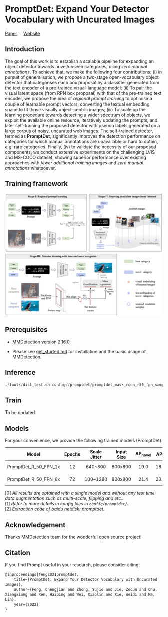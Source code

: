 
# PromptDet: Expand Your Detector  Vocabulary with Uncurated Images
[Paper]() &nbsp; &nbsp; [Website](https://fcjian.github.io/promptdet)

## Introduction

The goal of this work is to establish a scalable pipeline for expanding an object detector towards novel/unseen categories, using *zero manual annotations*. To achieve that, we make the following four contributions: (i) in pursuit of generalisation, we propose a two-stage open-vocabulary object detector that categorises each box proposal by a classifier generated from the text encoder of a pre-trained visual-language model; (ii) To pair the visual latent space (from RPN box proposal) with that of the pre-trained text encoder, we propose the idea of *regional prompt learning* to optimise a couple of learnable prompt vectors, converting the textual embedding space to fit those visually object-centric images; (iii) To scale up the learning procedure towards detecting a wider spectrum of objects, we exploit the available online resource, iteratively updating the prompts, and later self-training the proposed detector with pseudo labels generated on a large corpus of noisy, uncurated web images. The self-trained detector, termed as **PromptDet**, significantly improves the detection performance on categories for which manual annotations are unavailable or hard to obtain, *e.g.* rare categories. Finally, (iv) to validate the necessity of our proposed components, we conduct extensive experiments on the challenging LVIS and MS-COCO dataset, showing superior performance over existing approaches with *fewer additional training images* and *zero manual annotations* whatsoever.

## Training framework
![method overview](resources/promptdet.png)

## Prerequisites

- MMDetection version 2.16.0.

- Please see [get_started.md](docs/get_started.md) for installation and the basic usage of MMDetection.

## Inference

```python
./tools/dist_test.sh configs/promptdet/promptdet_mask_rcnn_r50_fpn_sample1e-3_mstrain_1x_lvis_v1.py work_dirs/promptdet_mask_rcnn_r50_fpn_sample1e-3_mstrain_1x_lvis_v1.pth 4 --eval bbox segm
```

## Train
To be updated.

## Models

For your convenience, we provide the following trained models (PromptDet).

Model | Epochs | Scale Jitter | Input Size | AP<sub>novel | AP<c>c | AP<sub>f | AP | Config | Download
--- |:---:|:---:|:---:|:---:|:---:|:---:|:---:|:---:|:---:
PromptDet_R_50_FPN_1x | 12 | 640~800  | 800x800 | 19.0 | 18.5 | 25.8 | 21.4 | [config](configs/promptdet/promptdet_mask_rcnn_r50_fpn_sample1e-3_mstrain_1x_lvis_v1.py) | [google](https://drive.google.com/file/d/1JIl7om8BJGQSUtjlOgBvOBc7QXWiYSgM/view?usp=sharing) / [baidu]()
PromptDet_R_50_FPN_6x | 72 | 100~1280 | 800x800 | 21.4 | 23.3 | 29.3 | 25.3 | [config](configs/promptdet/promptdet_mask_rcnn_r50_fpn_sample1e-3_mstrain_6x_lvis_v1.py) | [google](https://drive.google.com/file/d/19v9zqAdfYA2qZcF6zbKlWvDRQCtOtlGt/view?usp=sharing) / [baidu]()

[0] *All results are obtained with a single model and without any test time data augmentation such as multi-scale, flipping and etc..* \
[1] *Refer to more details in config files in `config/promptdet/`.* \
[2] *Extraction code of baidu netdisk: promptdet.*


## Acknowledgement

Thanks MMDetection team for the wonderful open source project!


## Citation

If you find Prompt useful in your research, please consider citing:

```
@inproceedings{feng2021promptdet,
    title={PromptDet: Expand Your Detector Vocabulary with Uncurated Images},
    author={Feng, Chengjian and Zhong, Yujie and Jie, Zequn and Chu, Xiangxiang and Ren, Haibing and Wei, Xiaolin and Xie, Weidi and Ma, Lin},
    year={2022}
}
```


